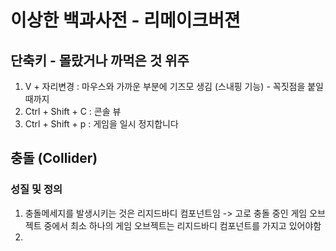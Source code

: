# 이상한 백과사전 - 리메이크버젼
## 단축키 - 몰랐거나 까먹은 것 위주
1. V + 자리변경 : 마우스와 가까운 부분에 기즈모 생김 (스내핑 기능) - 꼭짓점을 붙일 때까지
2. Ctrl + Shift + C : 콘솔 뷰
3. Ctrl + Shift + p : 게임을 일시 정지합니다

## 충돌 (Collider)
### 성질 및 정의
1. 충돌메세지를 발생시키는 것은 리지드바디 컴포넌트임
-> 고로 충돌 중인 게임 오브젝트 중에서 최소 하나의 게임 오브젝트는 리지드바디 컴포넌트를 가지고 있어야함
2. 
